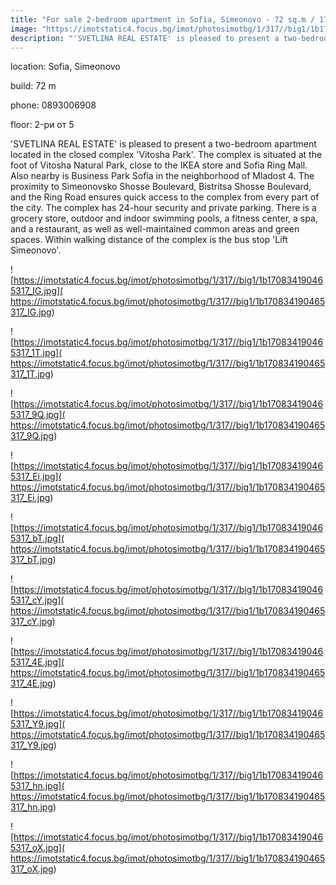 ```yaml
---
title: "For sale 2-bedroom apartment in Sofia, Simeonovo - 72 sq.m / 179,999 EUR :: imot.bg Advertisement"
image: "https://imotstatic4.focus.bg/imot/photosimotbg/1/317//big1/1b170834190465317_R6.jpg"
description: "'SVETLINA REAL ESTATE' is pleased to present a two-bedroom apartment located in the closed complex 'Vitosha Park'. The complex is situated at the foot of Vitosha Natural Park, close to the IKEA store and Sofia Ring Mall. Also nearby is Business Park Sofia in the neighborhood of Mladost 4. The proximity to Simeonovsko Shosse Boulevard, Bistritsa Shosse Boulevard, and the Ring Road ensures quick access to the complex from every part of the city. The complex has 24-hour security and private parking. There is a grocery store, outdoor and indoor swimming pools, a fitness center, a spa, and a restaurant, as well as well-maintained common areas and green spaces. Within walking distance of the complex is the bus stop 'Lift Simeonovo'."
---
```


location: Sofia, Simeonovo

build: 72 m

phone: 0893006908

floor: 2-ри от 5

'SVETLINA REAL ESTATE' is pleased to present a two-bedroom apartment located in the closed complex 'Vitosha Park'. The complex is situated at the foot of Vitosha Natural Park, close to the IKEA store and Sofia Ring Mall. Also nearby is Business Park Sofia in the neighborhood of Mladost 4. The proximity to Simeonovsko Shosse Boulevard, Bistritsa Shosse Boulevard, and the Ring Road ensures quick access to the complex from every part of the city. The complex has 24-hour security and private parking. There is a grocery store, outdoor and indoor swimming pools, a fitness center, a spa, and a restaurant, as well as well-maintained common areas and green spaces. Within walking distance of the complex is the bus stop 'Lift Simeonovo'.


![https://imotstatic4.focus.bg/imot/photosimotbg/1/317//big1/1b170834190465317_IG.jpg]( https://imotstatic4.focus.bg/imot/photosimotbg/1/317//big1/1b170834190465317_IG.jpg)


![https://imotstatic4.focus.bg/imot/photosimotbg/1/317//big1/1b170834190465317_1T.jpg]( https://imotstatic4.focus.bg/imot/photosimotbg/1/317//big1/1b170834190465317_1T.jpg)


![https://imotstatic4.focus.bg/imot/photosimotbg/1/317//big1/1b170834190465317_9Q.jpg]( https://imotstatic4.focus.bg/imot/photosimotbg/1/317//big1/1b170834190465317_9Q.jpg)


![https://imotstatic4.focus.bg/imot/photosimotbg/1/317//big1/1b170834190465317_Ei.jpg]( https://imotstatic4.focus.bg/imot/photosimotbg/1/317//big1/1b170834190465317_Ei.jpg)


![https://imotstatic4.focus.bg/imot/photosimotbg/1/317//big1/1b170834190465317_bT.jpg]( https://imotstatic4.focus.bg/imot/photosimotbg/1/317//big1/1b170834190465317_bT.jpg)


![https://imotstatic4.focus.bg/imot/photosimotbg/1/317//big1/1b170834190465317_cY.jpg]( https://imotstatic4.focus.bg/imot/photosimotbg/1/317//big1/1b170834190465317_cY.jpg)


![https://imotstatic4.focus.bg/imot/photosimotbg/1/317//big1/1b170834190465317_4E.jpg]( https://imotstatic4.focus.bg/imot/photosimotbg/1/317//big1/1b170834190465317_4E.jpg)


![https://imotstatic4.focus.bg/imot/photosimotbg/1/317//big1/1b170834190465317_Y9.jpg]( https://imotstatic4.focus.bg/imot/photosimotbg/1/317//big1/1b170834190465317_Y9.jpg)


![https://imotstatic4.focus.bg/imot/photosimotbg/1/317//big1/1b170834190465317_hn.jpg]( https://imotstatic4.focus.bg/imot/photosimotbg/1/317//big1/1b170834190465317_hn.jpg)


![https://imotstatic4.focus.bg/imot/photosimotbg/1/317//big1/1b170834190465317_oX.jpg]( https://imotstatic4.focus.bg/imot/photosimotbg/1/317//big1/1b170834190465317_oX.jpg)


